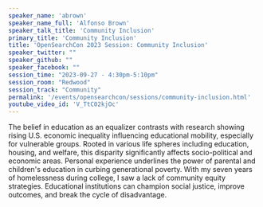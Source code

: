 ```yaml
---
speaker_name: 'abrown'
speaker_name_full: 'Alfonso Brown'
speaker_talk_title: 'Community Inclusion'
primary_title: 'Community Inclusion'
title: 'OpenSearchCon 2023 Session: Community Inclusion'
speaker_twitter: ""
speaker_github: ""
speaker_facebook: ""
session_time: "2023-09-27 - 4:30pm-5:10pm"
session_room: "Redwood"
session_track: "Community"
permalink: '/events/opensearchcon/sessions/community-inclusion.html'
youtube_video_id: 'V_TtC02kjOc'
---
```


The belief in education as an equalizer contrasts with research showing rising U.S. economic inequality influencing educational mobility, especially for vulnerable groups. Rooted in various life spheres including education, housing, and welfare, this disparity significantly affects socio-political and economic areas. Personal experience underlines the power of parental and children's education in curbing generational poverty. With my seven years of homelessness during college, I saw a lack of community equity strategies. Educational institutions can champion social justice, improve outcomes, and break the cycle of disadvantage.
